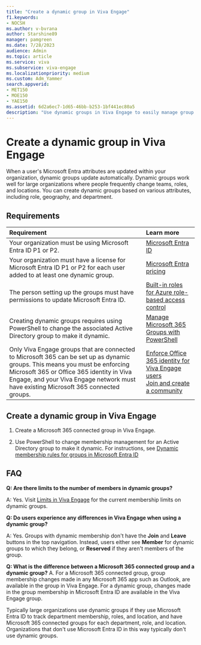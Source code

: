 ```yaml
---
title: "Create a dynamic group in Viva Engage"
f1.keywords:
- NOCSH
ms.author: v-bvrana
author: Starshine89
manager: pamgreen
ms.date: 7/28/2023
audience: Admin
ms.topic: article
ms.service: viva
ms.subservice: viva-engage
ms.localizationpriority: medium
ms.custom: Adm_Yammer
search.appverid:
- MET150
- MOE150
- YAE150
ms.assetid: 6d2a6ec7-1d65-46bb-b253-1bf441ec80a5
description: "Use dynamic groups in Viva Engage to easily manage group membership through Active Directory."
---
```


# Create a dynamic group in Viva Engage

When a user's Microsoft Entra attributes are updated within your organization, dynamic groups update automatically. Dynamic groups work well for large organizations where people frequently change teams, roles, and locations. You can create dynamic groups based on various attributes, including role, geography, and department.
  
## Requirements

|**Requirement** <br/> |**Learn more** <br/> |
|:-----|:-----|
|Your organization must be using Microsoft Entra ID P1 or P2.  <br/> |[Microsoft Entra ID](https://go.microsoft.com/fwlink/?linkId=869572) <br/> |
|Your organization must have a license for Microsoft Entra ID P1 or P2 for each user added to at least one dynamic group.  <br/> |[Microsoft Entra pricing](https://go.microsoft.com/fwlink/?linkId=869572) <br/> |
|The person setting up the groups must have permissions to update Microsoft Entra ID.  <br/> |[Built-in roles for Azure role-based access control](/azure/role-based-access-control/built-in-roles) <br/> |
|Creating dynamic groups requires using PowerShell to change the associated Active Directory group to make it dynamic.  <br/> |[Manage Microsoft 365 Groups with PowerShell](https://support.office.com/article/aeb669aa-1770-4537-9de2-a82ac11b0540) <br/> |
|Only Viva Engage groups that are connected to Microsoft 365 can be set up as dynamic groups. This means you must be enforcing Microsoft 365 or Office 365 identity in Viva Engage, and your Viva Engage network must have existing Microsoft 365 connected groups.  <br/> |[Enforce Office 365 identity for Viva Engage users](../configure-your-viva-engage-network/enforce-office-365-identity.md) <br/> [Join and create a community](https://support.microsoft.com/en-au/topic/join-and-create-a-community-in-viva-engage-1ee29da1-5250-4c1e-b773-e7a78cfaf5d4) <br/> |

## Create a dynamic group in Viva Engage

1. Create a Microsoft 365 connected group in Viva Engage.

2. Use PowerShell to change membership management for an Active Directory group to make it dynamic. For instructions, see [Dynamic membership rules for groups in Microsoft Entra ID](/azure/active-directory/enterprise-users/groups-dynamic-membership)

## FAQ

 **Q: Are there limits to the number of members in dynamic groups?**
  
A: Yes. Visit [Limits in Viva Engage](/office365/servicedescriptions/limits-viva-engage) for the current membership limits on dynamic groups.
  
 **Q: Do users experience any differences in Viva Engage when using a dynamic group?**
  
A: Yes. Groups with dynamic membership don't have the **Join** and **Leave** buttons in the top navigation. Instead, users either see **Member** for dynamic groups to which they belong, or **Reserved** if they aren't members of the group.

**Q: What is the difference between a Microsoft 365 connected group and a dynamic group?**
A. For a Microsoft 365 connected group, group membership changes made in any Microsoft 365 app such as Outlook, are available in the group in Viva Engage. For a dynamic group, changes made in the group membership in Microsoft Entra ID are available in the Viva Engage group.

Typically large organizations use dynamic groups if they use Microsoft Entra ID to track department membership, roles, and location, and have Microsoft 365 connected groups for each department, role, and location. Organizations that don't use Microsoft Entra ID in this way typically don't use dynamic groups.
